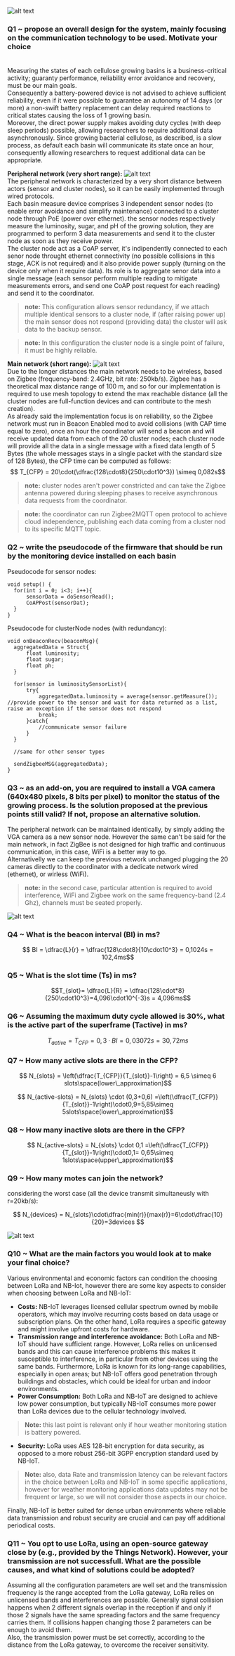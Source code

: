 <script type="text/javascript" 
  src="http://cdn.mathjax.org/mathjax/latest/MathJax.js?config=TeX-AMS-MML_HTMLorMML">
</script>
<script type="text/x-mathjax-config">
  MathJax.Hub.Config({ tex2jax: {inlineMath: [['$', '$']]}, messageStyle: "none" });
</script>

![alt text](track1.png)

### **Q1 ~ propose an overall design for the system, mainly focusing on the communication technology to be used. Motivate your choice** <br><br>


Measuring the states of each cellulose growing basins is a business-critical activity; guaranty performance, reliability error avoidance and recovery, must be our main goals. <br>
Consequently a battery-powered device is not advised to achieve sufficient reliability, even if it were possible to guarantee an autonomy of 14 days (or more) a non-swift battery replacement can delay required reactions to critical states causing the loss of 1 growing basin.<br>
Moreover, the direct power supply makes avoiding duty cycles (with deep sleep periods) possible, allowing researchers to require additional data asynchronously.
Since growing bacterial cellulose, as described, is a slow process, as default each basin will communicate its state once an hour, consequently allowing researchers to request additional data can be appropriate.<br>

**Peripheral network (very short range):**
![alt text](peripheral_network.png)<br>
The peripheral network is characterized by a very short distance between actors (sensor and cluster nodes), so it can be easily implemented through wired protocols. <br>
Each basin measure device comprises 3 independent sensor nodes (to enable error avoidance and simplify maintenance) connected to a cluster node through PoE (power over ethernet). the sensor nodes respectively measure the luminosity, sugar, and pH of the growing solution, they are programmed to perform 3 data measurements and send it to the cluster node as soon as they receive power.<br>
The cluster node act as a CoAP server, it's indipendently connected to each senor node throught ethernet connectivity (no possible collisions in this stage, ACK is not required) and it also provide power supply (turning on the device only when it require data). Its role is to aggregate senor data into a single message (each sensor perform multiple reading to mitigate measurements errors, and send one CoAP post request for each reading) and send it to the coordinator.<br>
>**note:** This configuration allows sensor redundancy, if we attach multiple identical sensors to a cluster node, if (after raising power up) the main sensor does not respond (providing data) the cluster will ask data to the backup sensor.

>**note:** In this configuration the cluster node is a single point of failure, it must be highly reliable.

**Main network (short range):**
![alt text](main_network.png)<br>
Due to the longer distances the main network needs to be wireless, based on Zigbee (frequency-band: 2.4GHz, bit rate: 250kb/s). Zigbee has a theoretical max distance range of 100 m, and so for our implementation is required to use mesh topology to extend the max reachable distance (all the cluster nodes are full-function devices and can contribute to the mesh creation).<br>
As already said the implementation focus is on reliability, so the Zigbee network must run in Beacon Enabled mod to avoid collisions (with CAP time equal to zero), once an hour the coordinator will send a beacon and will receive updated data from each of the 20 cluster nodes; each cluster node will provide all the data in a single message with a fixed data length of 5 Bytes (the whole messages stays in a single packet with the standard size of 128 Bytes), the CFP time can be computed as follows:
$$ T_{CFP} = 20\cdot(\dfrac{128\cdot8}{250\cdot10^3}) \simeq 0,082s$$
>**note:** cluster nodes aren't power constricted and can take the Zigbee antenna powered during sleeping phases to receive asynchronous data requests from the coordinator.

>**note:** the coordinator can run Zigbee2MQTT open protocol to achieve cloud independence, publishing each data coming from a cluster nod to its specific MQTT topic.

### **Q2 ~ write the pseudocode of the firmware that should be run by the monitoring device installed on each basin**
Pseudocode for sensor nodes:
  ```
  void setup() {
    for(int i = 0; i<3; i++){
        sensorData = doSensorRead();
        CoAPPost(sensorDat);
    }
  }
  ```
Pseudocode for clusterNode nodes (with redundancy):
  ```
  void onBeaconRecv(beaconMsg){
    aggregatedData = Struct{
        float luminosity;
        float sugar;
        float ph;
    }

    for(sensor in luminositySensorList){
        try{
            aggregatedData.luminosity = average(sensor.getMeasure()); //provide power to the sensor and wait for data returned as a list, raise an exception if the sensor does not respond
            break;
        }catch{
            //communicate sensor failure
        }
    }

    //same for other sensor types

    sendZigbeeMSG(aggregatedData);
  }
  ```

<div style="page-break-after: always;"></div>

### **Q3 ~ as an add-on, you are required to install a VGA camera (640x480 pixels, 8 bits per pixel) to monitor the status of the growing process. Is the solution proposed at the previous points still valid? If not, propose an alternative solution.**

The peripheral network can be maintained identically, by simply adding the VGA camera as a new sensor node. However the same can't be said for the main network, in fact ZigBee is not designed for high traffic and continuous communication, in this case, WiFi is a better way to go. <br>
Alternativelly we can keep the previous network unchanged plugging the 20 cameras directly to the coordinator with a dedicate network wired (ethernet), or wirless (WiFi).
>**note:** in the second case, particular attention is required to avoid interference, WiFi and Zigbee work on the same frequency-band (2.4 Ghz), channels must be seated properly.

<div style="page-break-after: always;"></div>

![alt text](track2.png)

### **Q4 ~ What is the beacon interval (BI) in ms?**

$$ BI = \dfrac{L}{r} = \dfrac{128\cdot8}{10\cdot10^3} = 0,1024s = 102,4ms$$

### **Q5 ~ What is the slot time (Ts) in ms?**

$$T_{slot}= \dfrac{L}{R} = \dfrac{128\cdot*8}{250\cdot10^3}=4,096\cdot10^{-3}s = 4,096ms$$

### **Q6 ~ Assuming the maximum duty cycle allowed is 30%, what is the active part of the superframe (Tactive) in ms?**

$$ T_{active} = T_{CFP} = 0,3\cdot BI = 0,03072s = 30,72ms $$

### **Q7 ~ How many active slots are there in the CFP?**

$$ N_{slots} = \left(\dfrac{T_{CFP}}{T_{slot}}-1\right) = 6,5 \simeq 6 slots\space(lower\_approximation)$$

$$ N_{active-slots} = N_{slots} \cdot (0,3+0,6) =\left(\dfrac{T_{CFP}}{T_{slot}}-1\right)\cdot0,9=5,85\simeq 5slots\space(lower\_approximation)$$

### **Q8 ~ How many inactive slots are there in the CFP?**

$$ N_{active-slots} = N_{slots} \cdot 0,1 =\left(\dfrac{T_{CFP}}{T_{slot}}-1\right)\cdot0,1= 0,65\simeq 1slots\space(upper\_approximation)$$

### **Q9 ~ How many motes can join the network?**
considering the worst case (all the device transmit simultaneusly with r=20kb/s):

$$ N_{devices} = N_{slots}\cdot\dfrac{min(r)}{max(r)}=6\cdot\dfrac{10}{20}=3devices $$



<div style="page-break-after: always;"></div>

![alt text](track3.png)

### **Q10 ~ What are the main factors you would look at to make your final choice?**
Various environmental and economic factors can condition the choosing between LoRa and NB-Iot, however there are some key aspects to consider when choosing between LoRa and NB-IoT:
* **Costs:** NB-IoT leverages licensed cellular spectrum owned by mobile operators, which may involve recurring costs based on data usage or subscription plans. On the other hand, LoRa requires a specific gateway and might involve upfront costs for hardware.
* **Transmission range and interference avoidance:** Both LoRa and NB-IoT should have sufficient range.  However, LoRa relies on unlicensed bands and this can cause interference problems this makes it susceptible to interference, in particular from other devices using the same bands.
Furthermore, LoRa is known for its long-range capabilities, especially in open areas; but NB-IoT offers good penetration through buildings and obstacles, which could be ideal for urban and indoor environments.
* **Power Consumption:** Both LoRa and NB-IoT are designed to achieve low power consumption, but typically NB-IoT consumes more power than LoRa devices due to the cellular technology involved. 
> **Note:** this last point is relevant only if hour weather monitoring station is battery powered.
* **Security:** LoRa uses AES 128-bit encryption for data security, as opposed to a more robust 256-bit 3GPP encryption standard used by NB-IoT.
> **Note:** also, data Rate and transmission latency can be relevant factors in the choice between LoRa and NB-IoT in some specific applications, however for weather monitoring applications data updates may not be frequent or large, so we will not consider those aspects in our choice.

Finally, NB-IoT is better suited for dense urban environments where reliable data transmission and robust security are crucial and can pay off additional periodical costs.

### **Q11 ~ You opt to use LoRa, using an open-source gateway close by (e.g., provided by the Things Network). However, your transmission are not successfull. What are the possible causes, and what kind of solutions could be adopted?**
Assuming all the configuration parameters are well set and the transmission frequency is the range accepted from the LoRa gateway, LoRa relies on unlicensed bands and interferences are possible. Generally signal collision happens when 2 different signals overlap in the reception if and only if those 2 signals have the same spreading factors and the same frequency carries them. If collisions happen changing those 2 parameters can be enough to avoid them. <br>
Also, the transmission power must be set correctly, according to the distance from the LoRa gateway, to overcome the receiver sensitivity.